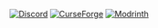 [![Discord](https://img.shields.io/discord/797542612470333441)](https://discord.gg/z2KEpz7Ytd) 
[![CurseForge](https://img.shields.io/badge/CurseForge-kotakotik22-orange)](https://www.curseforge.com/members/kotakotik22)
[![Modrinth](https://img.shields.io/badge/dynamic/json?color=green&label=Modrinth&query=%24.name&url=https%3A%2F%2Fapi.modrinth.com%2Fapi%2Fv1%2Fuser%2FySNk90L3)](https://modrinth.com/user/ySNk90L3)
